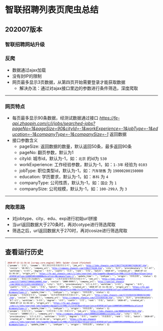 # 智联招聘列表页爬虫总结

## 202007版本

### 智联招聘网站升级

### 反爬

* 数据通过ajax加载
* 没有封IP的限制
* 网页最多显示3页数据，从第四页开始需要登录才能获取数据
    * 解决办法：通过对ajax接口里边的参数进行条件筛选，深度爬取
***

### 网页特点

* 每页最多显示90条数据，经测试数据通过接口 *https://fe-api.zhaopin.com/c/i/jobs/searched-jobs?pageNo=1&pageSize=90&cityId=-1&workExperience=-1&jobType=-1&education=-1&companyType=-1&companySize=-1* 返回数据
* 接口参数含义
    * pageSize: 返回数据的数量，默认返回50条，最多返回90条
    * pageNo: 翻页参数，默认为1
    * cityId: 城市id，默认为-1，如：`北京` 的id为 `530`
    * workExperience: 工作经验参数，默认为-1，如：`1-3年` 经验为 `0103`
    * jobType: 职位类型id，默认为-1，如：`汽车销售` 为 `19000200150000`
    * education: 学历要求，默认为-1，如：`本科` 为 `4`
    * companyType: 公司性质，默认为-1，如：`国企` 为 `1`
    * companySize: 公司规模，默认为-1，如：`100-299人` 为 `3`
***

### 爬取思路

* 对jobtype、city、edu、exp进行初始url拼接
* 当url返回数据大于270条时，再对cotype进行筛选爬取
* 筛选之后，url返回数据大于270时，再对cosize进行筛选爬取
***

## 查看运行历史
![run_history](zhaopin_search_jobs.png)